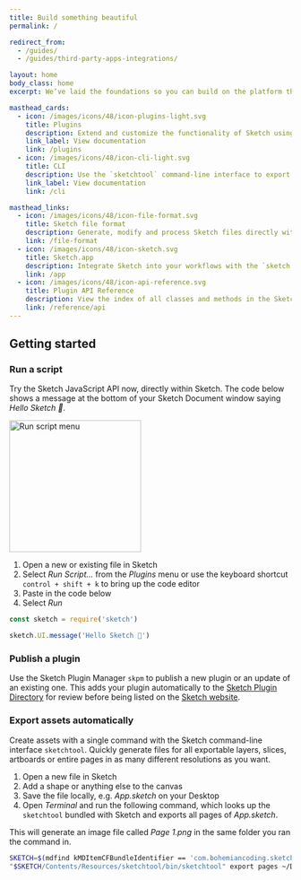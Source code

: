 ```yaml
---
title: Build something beautiful
permalink: /

redirect_from:
  - /guides/
  - /guides/third-party-apps-integrations/

layout: home
body_class: home
excerpt: We’ve laid the foundations so you can build on the platform that empowers one million designers every day. Create plugins and integrations using the command-line interface or read and write Sketch files directly in JSON.

masthead_cards:
  - icon: /images/icons/48/icon-plugins-light.svg
    title: Plugins
    description: Extend and customize the functionality of Sketch using JavaScript or Objective-C. Modify the document using Sketch’s APIs, add your own user interface, and integrate Sketch with your product or other applications.
    link_label: View documentation
    link: /plugins
  - icon: /images/icons/48/icon-cli-light.svg
    title: CLI
    description: Use the `sketchtool` command-line interface to export assets, inspect documents and run plugins.
    link_label: View documentation
    link: /cli

masthead_links:
  - icon: /images/icons/48/icon-file-format.svg
    title: Sketch file format
    description: Generate, modify and process Sketch files directly with the open JSON file format.
    link: /file-format
  - icon: /images/icons/48/icon-sketch.svg
    title: Sketch.app
    description: Integrate Sketch into your workflows with the `sketch://` URL scheme.
    link: /app
  - icon: /images/icons/48/icon-api-reference.svg
    title: Plugin API Reference
    description: View the index of all classes and methods in the Sketch JavaScript API.
    link: /reference/api
---
```


<h2 class="text-center-tablet-and-above">Getting started</h2>

### Run a script

Try the Sketch JavaScript API now, directly within Sketch. The code below shows a message at the bottom of your Sketch Document window saying _Hello Sketch 👋_.

<img src="/images/developer/menu-run-script.png"
     alt="Run script menu"
     width="235" />

1. Open a new or existing file in Sketch
2. Select _Run Script…_ from the _Plugins_ menu or use the keyboard shortcut `control + shift + k` to bring up the code editor
3. Paste in the code below
4. Select _Run_

```javascript
const sketch = require('sketch')

sketch.UI.message('Hello Sketch 👋')
```

### Publish a plugin

Use the Sketch Plugin Manager `skpm` to publish a new plugin or an update of an existing one. This adds your plugin automatically to the [Sketch Plugin Directory](https://github.com/sketchplugins/plugin-directory) for review before being listed on the [Sketch website](https://sketch.com/extensions/plugins).

### Export assets automatically

Create assets with a single command with the Sketch command-line interface `sketchtool`. Quickly generate files for all exportable layers, slices, artboards or entire pages in as many different resolutions as you want.

1. Open a new file in Sketch
2. Add a shape or anything else to the canvas
3. Save the file locally, e.g. _App.sketch_ on your Desktop
4. Open _Terminal_ and run the following command, which looks up the `sketchtool` bundled with Sketch and exports all pages of _App.sketch_.

This will generate an image file called _Page 1.png_ in the same folder you ran the command in.

```sh
SKETCH=$(mdfind kMDItemCFBundleIdentifier == 'com.bohemiancoding.sketch3' | head -n 1) && \
"$SKETCH/Contents/Resources/sketchtool/bin/sketchtool" export pages ~/Desktop/App.sketch
```
